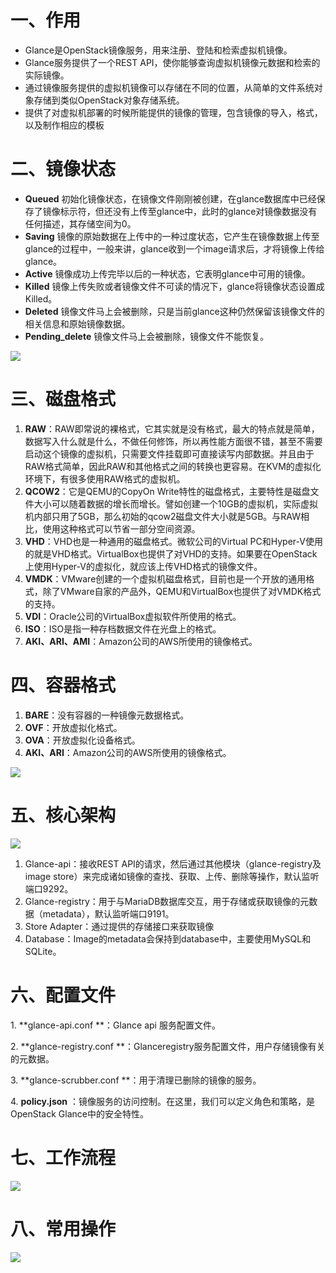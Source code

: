 

# 一、作用

- Glance是OpenStack镜像服务，用来注册、登陆和检索虚拟机镜像。
- Glance服务提供了一个REST API，使你能够查询虚拟机镜像元数据和检索的实际镜像。
- 通过镜像服务提供的虚拟机镜像可以存储在不同的位置，从简单的文件系统对象存储到类似OpenStack对象存储系统。
- 提供了对虚拟机部署的时候所能提供的镜像的管理，包含镜像的导入，格式，以及制作相应的模板

# 二、镜像状态

- **Queued**  初始化镜像状态，在镜像文件刚刚被创建，在glance数据库中已经保存了镜像标示符，但还没有上传至glance中，此时的glance对镜像数据没有任何描述，其存储空间为0。
- **Saving** 镜像的原始数据在上传中的一种过度状态，它产生在镜像数据上传至glance的过程中，一般来讲，glance收到一个image请求后，才将镜像上传给glance。
- **Active** 镜像成功上传完毕以后的一种状态，它表明glance中可用的镜像。
- **Killed**  镜像上传失败或者镜像文件不可读的情况下，glance将镜像状态设置成Killed。
- **Deleted**  镜像文件马上会被删除，只是当前glance这种仍然保留该镜像文件的相关信息和原始镜像数据。
- **Pending_delete**  镜像文件马上会被删除，镜像文件不能恢复。

![](image-20221127212555207-20230610173810-ntq19dc.png)

# 三、磁盘格式

1. **RAW**：RAW即常说的裸格式，它其实就是没有格式，最大的特点就是简单，数据写入什么就是什么，不做任何修饰，所以再性能方面很不错，甚至不需要启动这个镜像的虚拟机，只需要文件挂载即可直接读写内部数据。并且由于RAW格式简单，因此RAW和其他格式之间的转换也更容易。在KVM的虚拟化环境下，有很多使用RAW格式的虚拟机。
2. **QCOW2**：它是QEMU的CopyOn Write特性的磁盘格式，主要特性是磁盘文件大小可以随着数据的增长而增长。譬如创建一个10GB的虚拟机，实际虚拟机内部只用了5GB，那么初始的qcow2磁盘文件大小就是5GB。与RAW相比，使用这种格式可以节省一部分空间资源。
3. **VHD**：VHD也是一种通用的磁盘格式。微软公司的Virtual PC和Hyper-V使用的就是VHD格式。VirtualBox也提供了对VHD的支持。如果要在OpenStack上使用Hyper-V的虚拟化，就应该上传VHD格式的镜像文件。
4. **VMDK**：VMware创建的一个虚拟机磁盘格式，目前也是一个开放的通用格式，除了VMware自家的产品外，QEMU和VirtualBox也提供了对VMDK格式的支持。
5. **VDI**：Oracle公司的VirtualBox虚拟软件所使用的格式。
6. **ISO**：ISO是指一种存档数据文件在光盘上的格式。
7. **AKI、ARI、AMI**：Amazon公司的AWS所使用的镜像格式。

# 四、容器格式

1. **BARE**：没有容器的一种镜像元数据格式。
2. **OVF**：开放虚拟化格式。
3. **OVA**：开放虚拟化设备格式。
4. **AKI、ARI**：Amazon公司的AWS所使用的镜像格式。

![](image-20221127212602855-20230610173810-j8holh7.png)

# 五、核心架构

![](image-20221127212609694-20230610173810-6j42e0g.png)

1. Glance-api：接收REST API的请求，然后通过其他模块（glance-registry及image store）来完成诸如镜像的查找、获取、上传、删除等操作，默认监听端口9292。
2. Glance-registry：用于与MariaDB数据库交互，用于存储或获取镜像的元数据（metadata），默认监听端口9191。
3. Store Adapter：通过提供的存储接口来获取镜像
4. Database：Image的metadata会保持到database中，主要使用MySQL和SQLite。

# 六、配置文件

1\. \*\*glance-api.conf \*\*：Glance api 服务配置文件。

2\. \*\*glance-registry.conf \*\*：Glanceregistry服务配置文件，用户存储镜像有关的元数据。

3. \*\*glance-scrubber.conf \*\*：用于清理已删除的镜像的服务。

4. **policy.json** ：镜像服务的访问控制。在这里，我们可以定义角色和策略，是OpenStack Glance中的安全特性。

# 七、工作流程

![](image-20221127212616705-20230610173810-aaylylc.png)

# 八、常用操作

![](image-20221127212623516-20230610173810-vv37rhc.png)
